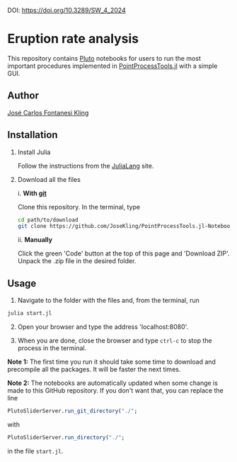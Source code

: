 DOI: https://doi.org/10.3289/SW_4_2024

# Eruption rate analysis

This repository contains [Pluto](https://plutojl.org/) notebooks for users to
run the most important procedures implemented in [PointProcessTools.jl](https://git.geomar.de/open-source/pointprocesstools.jl)
with a simple GUI.

## Author

[José Carlos Fontanesi Kling](https://github.com/josekling)

## Installation

1. Install Julia

    Follow the instructions from the [JuliaLang](https://julialang.org/install/) site.

3. Download all the files

    i. **With [git](https://git-scm.com/)** 

    Clone this repository. In the terminal, type
    ```bash
    cd path/to/download
    git clone https://github.com/JoseKling/PointProcessTools.jl-Notebooks.git
    ```

    ii. **Manually**

    Click the green 'Code' button at the top of this page and 'Download ZIP'.
    Unpack the .zip file in the desired folder.

## Usage

1. Navigate to the folder with the files and, from the terminal, run
```bash
julia start.jl
```

2. Open your browser and type the address 'localhost:8080'.

3. When you are done, close the browser and type `ctrl-c` to stop the process in the terminal.

**Note 1:** The first time you run it should take some time to download and precompile all
the packages. It will be faster the next times.

**Note 2:** The notebooks are automatically updated when some change is made to
this GitHub repository. If you don't want that, you can replace the line
```julia
PlutoSliderServer.run_git_directory("./";
```
with
```julia
PlutoSliderServer.run_directory("./";
```
in the file `start.jl`.
